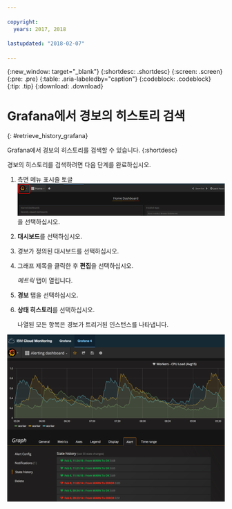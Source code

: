```yaml
---

copyright:
  years: 2017, 2018

lastupdated: "2018-02-07"

---
```


{:new_window: target="_blank"}
{:shortdesc: .shortdesc}
{:screen: .screen}
{:pre: .pre}
{:table: .aria-labeledby="caption"}
{:codeblock: .codeblock}
{:tip: .tip}
{:download: .download}


# Grafana에서 경보의 히스토리 검색
{: #retrieve_history_grafana}

Grafana에서 경보의 히스토리를 검색할 수 있습니다.
{:shortdesc}


경보의 히스토리를 검색하려면 다음 단계를 완료하십시오.

1. 측면 메뉴 표시줄 토글 ![Grafana 측면 메뉴 표시줄](images/grafana_settings.gif "Grafana 측면 메뉴 표시줄")을 선택하십시오.
2. **대시보드**를 선택하십시오.
3. 경보가 정의된 대시보드를 선택하십시오.
4. 그래프 제목을 클릭한 후 **편집**을 선택하십시오.
    
    *메트릭* 탭이 열립니다. 

5. **경보** 탭을 선택하십시오.
6. **상태 히스토리**를 선택하십시오.

    나열된 모든 항목은 경보가 트리거된 인스턴스를 나타냅니다.

![조회에 대해 경보가 정의된 Grafana 대시보드의 보기](images/alerthistory.png "조회에 대해 경보가 정의된 Grafana 대시보드의 보기")


